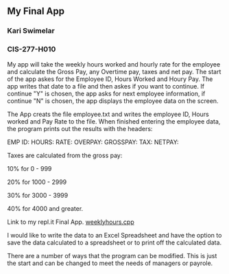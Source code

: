 ## My Final App
### Kari Swimelar
### CIS-277-H010

My app will take the weekly hours worked and hourly rate for the employee and calculate the Gross Pay, any Overtime pay, taxes and net pay.
The start of the app askes for the Employee ID, Hours Worked and Houry Pay. The app writes that date to a file and then askes if you want to continue. If continue "Y" is chosen, the app asks for next employee information, if continue "N" is chosen, the app displays the employee data on the screen.

The App creats the file employee.txt and writes the employee ID, Hours worked and Pay Rate to the file. When finished entering the employee data, the program prints out the results with the headers:

EMP ID:  HOURS: RATE: OVERPAY:  GROSSPAY: TAX:  NETPAY:  

Taxes are calculated from the gross pay: 

10% for 0 - 999 

20% for 1000 - 2999

30% for 3000 - 3999

40% for 4000 and greater.

Link to my repl.it Final App.
[weeklyhours.cpp](https://repl.it/student/submissions/2615002)


I would like to write the data to an Excel Spreadsheet and have the option to save the data calculated to a spreadsheet or to print off the calculated data. 

There are a number of ways that the program can be modified. This is just the start and can be changed to meet the needs of managers or payrole.
